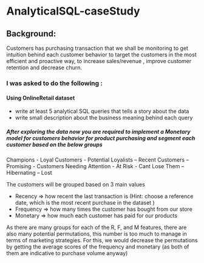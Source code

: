 # AnalyticalSQL-caseStudy
## Background:
Customers has purchasing transaction that we shall be monitoring to get intuition behind each customer behavior to target the customers in the most efficient and proactive way, to increase sales/revenue , improve customer retention and decrease churn.

### I was asked to do the following :

####  Using OnlineRetail dataset
* write at least 5 analytical SQL queries that tells a story about the data
* write small description about the business meaning behind each query
##### After exploring the data now you are required to implement a Monetary model for customers behavior for product purchasing and segment each customer based on the below groups
Champions - Loyal Customers - Potential Loyalists – Recent Customers – Promising - Customers Needing Attention - At Risk - Cant Lose Them – Hibernating – Lost


The customers will be grouped based on 3 main values 
* Recency => how recent the last transaction is (Hint: choose a reference date, which is the most recent purchase in the dataset )
* Frequency => how many times the customer has bought from our store
* Monetary => how much each customer has paid for our products </br>


As there are many groups for each of the R, F, and M features, there are also many potential permutations, this number is too much to manage in terms of marketing strategies.
For this, we would decrease the permutations by getting the average scores of the frequency and monetary (as both of them are indicative to purchase volume anyway)
